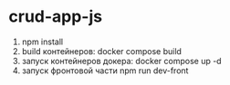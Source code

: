# crud-app-js

1. npm install
2. build контейнеров: docker compose build
3. запуск контейнеров докера: docker compose up -d
4. запуск фронтовой части npm run dev-front